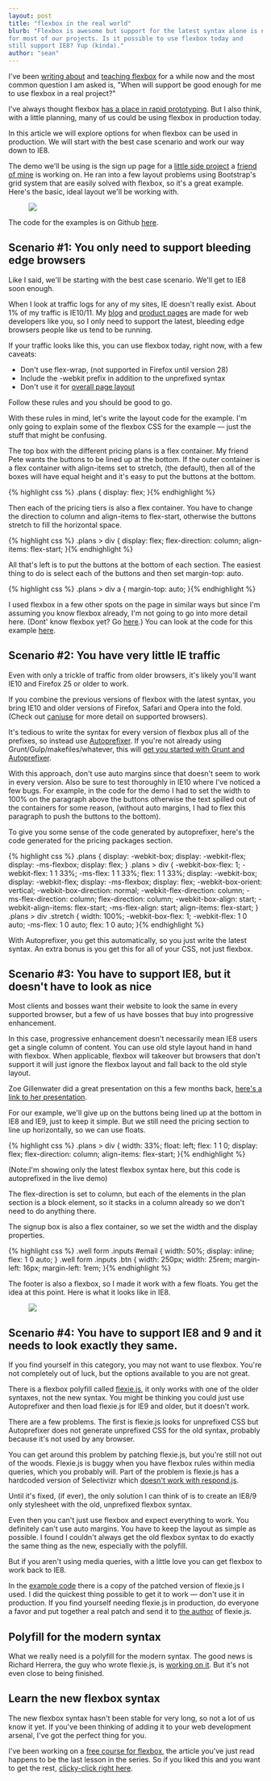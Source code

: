 ```yaml
---
layout: post
title: "flexbox in the real world"
blurb: "Flexbox is awesome but support for the latest syntax alone is not good enough
for most of our projects. Is it possible to use flexbox today and
still support IE8? Yup (kinda)."
author: "sean"
---
```


I've been
[writing about](http://www.sketchingwithcss.com/samplechapter/) and
[teaching flexbox](http://www.sketchingwithcss.com/flexbox-tutorial/)
for a while now and the most common question I am asked is, "When will
support be good enough for me to use flexbox in a real project?"

I've always thought flexbox
[has a place in rapid prototyping](http://www.planningforaliens.com/blog/2013/10/07/flexbox-first/). But
I also think, with a little planning, many of us could be using flexbox in
production today.

In this article we will explore options for when flexbox can be used
in production. We will start with the best case scenario and work our way
down to IE8.

The demo we'll be using is the sign up page for a [little side project](http://www.pagesnap.io/)
a [friend of mine](https://twitter.com/zrail) is working on. He ran
into a few layout problems using Bootstrap's grid system that are
easily solved with flexbox, so it's a great example. Here's the basic,
ideal layout we'll be working with.

<figure>
    <img src="/images/flexbox-now/layout.png" />
</figure>

The code for the examples is on Github [here](https://github.com/sfioritto/real-world-flexbox).

Scenario #1: You only need to support bleeding edge browsers
------------------------------

Like I said, we'll be starting with the best case scenario. We'll get
to IE8 soon enough.

When I look at traffic logs for any of my sites, IE doesn't really
exist. About 1% of my traffic is IE10/11. My
[blog](http://www.planningforaliens.com/) and
[product pages](http://www.sketchingwithcss.com/) are made for web
developers like you, so I only need to support the latest, bleeding
edge browsers people like us tend to be running.

If your traffic looks like this, you can use flexbox today, right now,
with a few caveats:

* Don't use flex-wrap, (not supported in Firefox until version 28)
* Include the -webkit prefix in addition to the unprefixed syntax
* Don't use it for  [overall page layout](http://jakearchibald.com/2014/dont-use-flexbox-for-page-layout/)

Follow these rules and you should be good to go.

With these rules in mind, let's write the layout code for the
example. I'm only going to explain some of the flexbox CSS for the
example &mdash; just the stuff that might be confusing.

The top box with the different pricing plans is a flex
container. My friend Pete wants the buttons to be lined up at the
bottom. If the outer container is a flex container with align-items
set to stretch, (the default), then all of the boxes will have equal
height and it's easy to put the buttons at the bottom.

{% highlight css %}
.plans {
  display: flex; }{% endhighlight %}

Then each of the pricing tiers is also a flex container. You have to
change the direction to column and align-items to flex-start,
otherwise the buttons stretch to fill the horizontal space.

{% highlight css %}
.plans > div {
  display: flex;
  flex-direction: column;
  align-items: flex-start; }{% endhighlight %}

All that's left is to put the buttons at the bottom of each
section. The easiest thing to do is select each of the buttons and
then set margin-top: auto.

{% highlight css %}
.plans > div a {
  margin-top: auto; }{% endhighlight %}

I used flexbox in a few other spots on the page in similar ways but
since I'm assuming you know flexbox already, I'm not going to go into
more detail here. (Dont' know flexbox yet? Go [here](http://www.sketchingwithcss.com/flexbox-tutorial/).) You can look at the code for this example [here](https://github.com/sfioritto/real-world-flexbox/tree/master/demos/latest_syntax_only).

Scenario #2: You have very little IE traffic
------------------------------

Even with only a trickle of traffic from older browsers, it's likely you'll want IE10 and Firefox 25 or
older to work.

If you combine the previous versions of flexbox with the latest syntax, you bring IE10 and older
versions of Firefox, Safari and Opera into the fold. (Check out
[caniuse](http://caniuse.com/#feat=flexbox) for more detail on
supported browsers).

It's tedious to write the syntax for every version of
flexbox plus all of the prefixes, so instead use [Autoprefixer](https://github.com/ai/autoprefixer). If
you're not already using Grunt/Gulp/makefiles/whatever,
this will
[get you started with Grunt and Autoprefixer](http://www.planningforaliens.com/blog/2014/03/07/grunt/).

With this approach, don't use auto margins since that doesn't seem to
work in every version. Also be sure to test thoroughly in IE10 where I've noticed a
few bugs. For example, in the code for the demo I had to set the
width to 100% on the paragraph above the buttons otherwise the text
spilled out of the containers for some reason, (without auto
margins, I had to flex this paragraph to push the buttons to the
bottom).

To give you some sense of the code generated by autoprefixer, here's
the code generated for the pricing packages section.

{% highlight css %}
.plans {
  display: -webkit-box;
  display: -webkit-flex;
  display: -ms-flexbox;
  display: flex; }
  .plans > div {
    -webkit-box-flex: 1;
    -webkit-flex: 1 1 33%;
    -ms-flex: 1 1 33%;
    flex: 1 1 33%;
    display: -webkit-box;
    display: -webkit-flex;
    display: -ms-flexbox;
    display: flex;
    -webkit-box-orient: vertical;
    -webkit-box-direction: normal;
    -webkit-flex-direction: column;
    -ms-flex-direction: column;
    flex-direction: column;
    -webkit-box-align: start;
    -webkit-align-items: flex-start;
    -ms-flex-align: start;
    align-items: flex-start; }
    .plans > div .stretch {
      width: 100%;
      -webkit-box-flex: 1;
      -webkit-flex: 1 0 auto;
      -ms-flex: 1 0 auto;
      flex: 1 0 auto; }{% endhighlight %}

With Autoprefixer, you get this automatically, so you just write the
latest syntax. An extra bonus is you get this for all of your CSS,
not just flexbox. 

Scenario #3: You have to support IE8, but it doesn't have to look as nice
------------------------------

Most clients and bosses want their website to look the same in every
supported browser, but a few of us have bosses that buy into
progressive enhancement.

In this case, progressive enhancement doesn't necessarily mean IE8
users get a single column of content. You can use old style layout
hand in hand with flexbox. When applicable, flexbox will takeover but
browsers that don't support it will just ignore the flexbox layout and
fall back to the old style layout.

Zoe Gillenwater did a great presentation on this a few months back, [here's a
link to her presentation](http://zomigi.com/blog/flexbox-presentation/).

For our example, we'll give up on the buttons being lined up at the
bottom in IE8 and IE9, just to keep it simple. But we still need the
pricing section to line up horizontally, so we can use floats.

{% highlight css %}
.plans > div {
  width: 33%;
  float: left;
  flex: 1 1 0;
  display: flex;
  flex-direction: column;
  align-items: flex-start; }{% endhighlight %}

(Note:I'm showing only the latest flexbox syntax here, but this code is
autoprefixed in the live demo)

The flex-direction is set to column, but each of the elements in the
plan section is a block element, so it stacks in a column already so
we don't need to do anything there.

The signup box is also a flex container, so we set the width and the
display properties.

{% highlight css %}
.well form .inputs #email {
  width: 50%;
  display: inline;
  flex: 1 0 auto; }
.well form .inputs .btn {
  width: 250px;
  width: 25rem;
  margin-left: 16px;
  margin-left: 1rem; }{% endhighlight %}

The footer is also a flexbox, so I made it work with a few floats. You
get the idea at this point. Here is what it looks like in IE8.

<figure>
    <img src="/images/flexbox-now/progressive.png" />
</figure>
  

Scenario #4: You have to support IE8 and 9 and it needs to look exactly they same.
------------------------------

If you find yourself in this category, you may not want to use
flexbox. You're not completely out of luck, but the options available to
you are not great.

There is a flexbox polyfill called
[flexie.js](https://github.com/doctyper/flexie), it only works with
one of the older syntaxes, not the new syntax. You might be thinking
you could just use Autoprefixer and then load flexie.js for IE9 and
older, but it doesn't work.

There are a few problems. The first is flexie.js looks for
unprefixed CSS but Autoprefixer does not generate unprefixed CSS for
the old syntax, probably because it's not used by any browser.

You can get around this problem by patching flexie.js, but you're
still not out of the woods. Flexie.js is buggy when you have flexbox
rules within media queries, which you probably will. Part of the
problem is flexie.js has a hardcoded version of Selectivizr which
[doesn't work with respond.js](http://selectivizr.com/tests/respond/).

Until it's fixed, (if ever), the only solution I can think of is to create an
IE8/9 only stylesheet with the old, unprefixed flexbox syntax.

Even then you can't just use flexbox and expect everything to
work. You definitely can't use auto margins. You have to keep the layout as
simple as possible. I found I couldn't always get the old flexbox
syntax to do exactly the same thing as the new, especially with the
polyfill.

But if you aren't using media queries, with a little love you can get
flexbox to work back to IE8.

In the [example code](https://github.com/sfioritto/real-world-flexbox/tree/master/demos/flexie)
there is a copy of the patched version of flexie.js I used. I
did the quickest thing possible to get it to work &mdash; don't use it
in production. If you find yourself needing flexie.js in production,
do everyone a favor and put together a real patch and send it to
[the author](https://twitter.com/doctyper) of flexie.js.

Polyfill for the modern syntax
------------------------------

What we really need is a polyfill for the modern syntax. The good news
is Richard Herrera, the guy who wrote flexie.js, is
[working on it](https://github.com/doctyper/reflexie/tree/develop). But
it's not even close to being finished.

Learn the new flexbox syntax
------------------------------

The new flexbox syntax hasn't been stable for very long, so not a lot
of us know it yet. If you've been thinking of adding it to your web
development arsenal, I've got the perfect thing for you.

I've been working on a
[free course for flexbox](http://www.sketchingwithcss.com/flexbox-tutorial/),
the article you've just read happens to
be the last lesson in the series. So if you liked this and you want to
get the rest,
[clicky-click right here](http://www.sketchingwithcss.com/flexbox-tutorial/).








